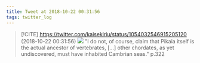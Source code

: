 ```yaml
---
title: Tweet at 2018-10-22 00:31:56
tags: twitter_log
---
```


> [!CITE] https://twitter.com/kaisekiriu/status/1054032546915205120 (2018-10-22 00:31:56)
> ![](https://twitter.com/kaisekiriu/status/1054032546915205120)
> "I do not, of course, claim that Pikaia itself is the actual ancestor of vertebrates, [...] other chordates, as yet undiscovered, must have inhabited Cambrian seas." p.322
